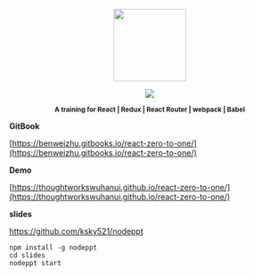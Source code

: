 <p align="center">
    <img src="https://user-images.githubusercontent.com/5471228/27981657-f058841a-63c1-11e7-9032-b82f0b08ca66.png"
         height="130">
</p>

<p align="center">
    <img src="https://img.shields.io/travis/ThoughtWorksWuhanUI/react-zero-to-one/master.svg?style=flat-square"
         >
</p>

<p align="center">
<sup>
<strong>A training for React | Redux | React Router | webpack | Babel</strong>
</sup>
</p>

**GitBook**

[https://benweizhu.gitbooks.io/react-zero-to-one/](https://benweizhu.gitbooks.io/react-zero-to-one/)


**Demo**

[https://thoughtworkswuhanui.github.io/react-zero-to-one/](https://thoughtworkswuhanui.github.io/react-zero-to-one/)


**slides**

https://github.com/ksky521/nodeppt

```
npm install -g nodeppt
cd slides
nodeppt start
```
